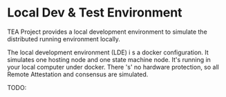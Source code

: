 # Local Dev & Test Environment

TEA Project provides a local development environment to simulate the distributed running environment locally.

The local development environment (LDE) i s a docker configuration. It simulates one hosting node and one state machine node. It's running in your local computer under docker. There 's' no hardware protection, so all Remote Attestation and consensus are simulated.

TODO:
